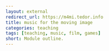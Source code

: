 ```yaml
---
layout: external
redirect_url: https://m4mi.tedor.info
title: music for the moving image
categories: teaching
tags: [teaching, music, film, games]
short: Module outline.
---
```

